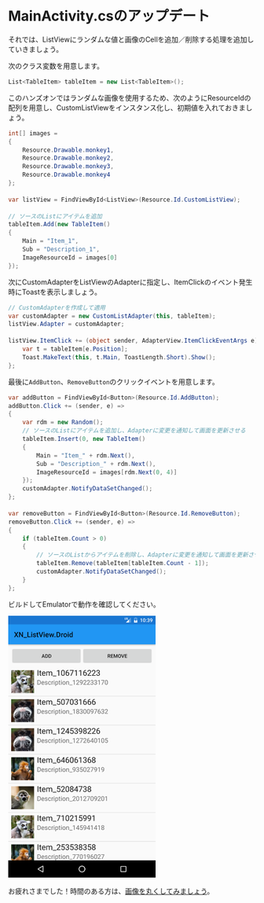 # MainActivity.csのアップデート

それでは、ListViewにランダムな値と画像のCellを追加／削除する処理を追加していきましょう。

次のクラス変数を用意します。

```csharp
List<TableItem> tableItem = new List<TableItem>();
```

このハンズオンではランダムな画像を使用するため、次のようにResourceIdの配列を用意し、CustomListViewをインスタンス化し、初期値を入れておきましょう。

```csharp
int[] images =
{
    Resource.Drawable.monkey1,
    Resource.Drawable.monkey2,
    Resource.Drawable.monkey3,
    Resource.Drawable.monkey4
};

var listView = FindViewById<ListView>(Resource.Id.CustomListView);

// ソースのListにアイテムを追加
tableItem.Add(new TableItem()
{
    Main = "Item_1",
    Sub = "Description_1",
    ImageResourceId = images[0]
});
```

次にCustomAdapterをListViewのAdapterに指定し、ItemClickのイベント発生時にToastを表示しましょう。

```csharp
// CustomAdapterを作成して適用
var customAdapter = new CustomListAdapter(this, tableItem);
listView.Adapter = customAdapter;

listView.ItemClick += (object sender, AdapterView.ItemClickEventArgs e) => {
    var t = tableItem[e.Position];
    Toast.MakeText(this, t.Main, ToastLength.Short).Show();
};
```

最後に`AddButton`、`RemoveButton`のクリックイベントを用意します。

```csharp
var addButton = FindViewById<Button>(Resource.Id.AddButton);
addButton.Click += (sender, e) =>
{
    var rdm = new Random();
    // ソースのListにアイテムを追加し、Adapterに変更を通知して画面を更新させる
    tableItem.Insert(0, new TableItem()
    {
        Main = "Item_" + rdm.Next(),
        Sub = "Description_" + rdm.Next(),
        ImageResourceId = images[rdm.Next(0, 4)]
    });
    customAdapter.NotifyDataSetChanged();
};

var removeButton = FindViewById<Button>(Resource.Id.RemoveButton);
removeButton.Click += (sender, e) =>
{
    if (tableItem.Count > 0)
    {
        // ソースのListからアイテムを削除し、Adapterに変更を通知して画面を更新させる
        tableItem.Remove(tableItem[tableItem.Count - 1]);
        customAdapter.NotifyDataSetChanged();
    }
};
```

ビルドしてEmulatorで動作を確認してください。

<img src="04-01.png" width="300"/>

お疲れさまでした！時間のある方は、[画像を丸くしてみましょう](05.UpdateCircleImage.md)。
